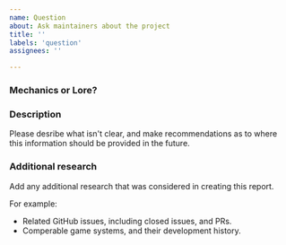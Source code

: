 ```yaml
---
name: Question
about: Ask maintainers about the project
title: ''
labels: 'question'
assignees: ''

---
```


### Mechanics or Lore?


### Description
Please desribe what isn't clear, and make recommendations as to where this information should be provided in the future.

### Additional research
Add any additional research that was considered in creating this report.

For example:
- Related GitHub issues, including closed issues, and PRs.
- Comperable game systems, and their development history.
